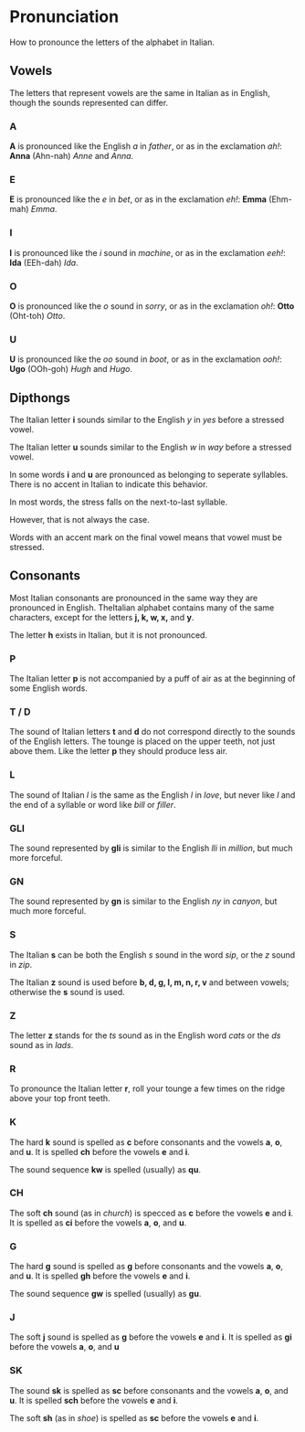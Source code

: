 # Pronunciation

How to pronounce the letters of the alphabet in Italian.

## Vowels

The letters that represent vowels are the same in Italian as in English, though the sounds represented can differ.

### A

**A** is pronounced like the English _a_ in _father_, or as in the exclamation _ah!_: **Anna** (Ahn-nah) _Anne_ and _Anna_. 

### E

**E** is pronounced like the _e_ in _bet_, or as in the exclamation _eh!_: **Emma** (Ehm-mah) _Emma_.

### I

**I** is pronounced like the _i_ sound in _machine_, or as in the exclamation _eeh!_: **Ida** (EEh-dah) _Ida_.

### O

**O** is pronounced like the _o_ sound in _sorry_, or as in the exclamation _oh!_: **Otto** (Oht-toh) _Otto_.

### U

**U** is pronounced like the _oo_ sound in _boot_, or as in the exclamation _ooh!_: **Ugo** (OOh-goh) _Hugh_ and _Hugo_.

## Dipthongs

The Italian letter **i** sounds similar to the English _y_ in _yes_ before a stressed vowel.

The Italian letter **u** sounds similar to the English _w_ in _way_ before a stressed vowel.

In some words **i** and **u** are pronounced as belonging to seperate syllables.  There is no accent in Italian to indicate this behavior.

In most words, the stress falls on the next-to-last syllable.

However, that is not always the case.

Words with an accent mark on the final vowel means that vowel must be stressed.

## Consonants

Most Italian consonants are pronounced in the same way they are pronounced in English.  TheItalian alphabet contains many of the same characters, except for the letters **j, k, w, x,** and **y**.

The letter **h** exists in Italian, but it is not pronounced.

### P

The Italian letter **p** is not accompanied by a puff of air as at the beginning of some English words.

### T / D

The sound of Italian letters **t** and **d** do not correspond directly to the sounds of the English letters.  The tounge is placed on the upper teeth, not just above them.  Like the letter **p** they should produce less air.

### L

The sound of Italian _l_ is the same as the English _l_ in _love_, but never like _l_ and the end of a syllable or word like _bill_ or _filler_.

### GLI

The sound represented by **gli** is similar to the English _lli_ in _million_, but much more forceful.

### GN

The sound represented by **gn** is similar to the English _ny_ in _canyon_, but much more forceful.

### S

The Italian **s** can be both the English _s_ sound in the word _sip_, or the _z_ sound in _zip_.

The Italian **z** sound is used before **b, d, g, l, m, n, r, v** and between vowels; otherwise the **s** sound is used.

### Z

The letter **z** stands for the _ts_ sound as in the English word _cats_ or the _ds_ sound as in _lads_.

### R

To pronounce the Italian letter **r**, roll your tounge a few times on the ridge above your top front teeth.

### K

The hard **k** sound is spelled as **c** before consonants and the vowels **a**, **o**, and **u**.  It is spelled **ch** before the vowels **e** and **i**.  

The sound sequence **kw** is spelled (usually) as **qu**.

### CH

The soft **ch** sound (as in _church_) is specced as **c** before the vowels **e** and **i**.  It is spelled as **ci** before the vowels **a**, **o**, and **u**.  

### G

The hard **g** sound is spelled as **g** before consonants and the vowels **a**, **o**, and **u**.  It is spelled **gh** before the vowels **e** and **i**. 

The sound sequence **gw** is spelled (usually) as **gu**.

### J

The soft **j** sound is spelled as **g** before the vowels **e** and **i**.  It is spelled as **gi** before the vowels **a**, **o**, and **u**

### SK

The sound **sk** is spelled as **sc** before consonants and the vowels **a**, **o**, and **u**. It is spelled **sch** before the vowels **e** and **i**.

The soft **sh** (as in _shoe_) is spelled as **sc** before the vowels **e** and **i**.  